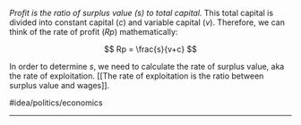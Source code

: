 *Profit is the ratio of surplus value ($s$) to total capital.* This total capital is divided into constant capital ($c$) and variable capital ($v$). Therefore, we can think of the rate of profit ($Rp$) mathematically:

$$
Rp = \frac{s}{v+c} 
$$

In order to determine $s$, we need to calculate the rate of surplus value, aka the rate of exploitation. [[The rate of exploitation is the ratio between surplus value and wages]]. 

#idea/politics/economics 

---
